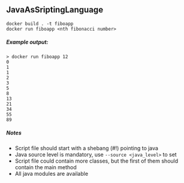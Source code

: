 ## JavaAsSriptingLanguage
```
docker build . -t fiboapp
docker run fiboapp <nth fibonacci number>
```

##### Example output:
```
> docker run fiboapp 12
0
1
1
2
3
5
8
13
21
34
55
89
```

##### Notes
* Script file should start with a shebang (#!) pointing to java
* Java source level is mandatory, use `--source <java_level>` to set
* Script file could contain more classes, but the first of them should contain the main method
* All java modules are available
